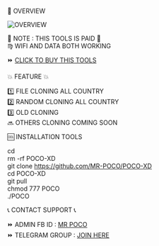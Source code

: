 📶 OVERVIEW 


![OVERVIEW](https://i.postimg.cc/XYdTh2QP/Vmake1746132774552.png)

💸 NOTE : THIS TOOLS IS PAID 💸  
♍ WIFI AND DATA BOTH WORKING  

⏩ [CLICK TO BUY THIS TOOLS](https://t.me/poco1971)  

💥 FEATURE 💥  

1️⃣ FILE CLONING ALL COUNTRY  
2️⃣ RANDOM CLONING ALL COUNTRY  
3️⃣ OLD CLONING  
🔜 OTHERS CLONING COMING SOON  

🆒 INSTALLATION TOOLS  

cd  
rm -rf POCO-XD  
git clone https://github.com/MR-POCO/POCO-XD  
cd POCO-XD  
git pull  
chmod 777 POCO  
./POCO  

📞 CONTACT SUPPORT 📞  

⏩ ADMIN FB ID : [MR POCO](https://www.facebook.com/swagxxxd)  
⏩ TELEGRAM GROUP : [JOIN HERE](https://t.me/MR_POCO_143)  
